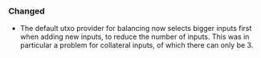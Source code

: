 ### Changed

- The default utxo provider for balancing now selects bigger inputs first when adding new inputs, to reduce the number of inputs.
  This was in particular a problem for collateral inputs, of which there can only be 3.
